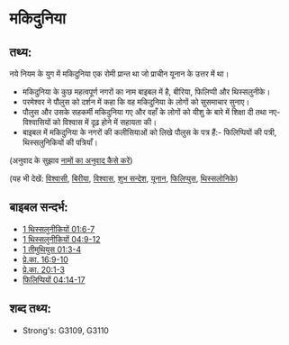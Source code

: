 # मकिदुनिया #

## तथ्य: ##

नये नियम के युग में मकिदुनिया एक रोमी प्रान्त था जो प्राचीन यूनान के उत्तर में था।

* मकिदुनिया के कुछ महत्वपूर्ण नगरों का नाम बाइबल में है, बीरिया, फिलिप्पी और थिस्सलुनीके।
* परमेश्वर ने पौलुस को दर्शन में कहा कि वह मकिदुनिया के लोगों को सुसमाचार सुनाए।
* पौलुस और उसके सहकर्मी मकिदुनिया गए और वहाँ के लोगों को यीशु के बारे में शिक्षा दी तथा नए-विश्वासियों को विश्वास में दृढ़ होने में सहायता की।
* बाइबल में मकिदुनिया के नगरों की कलीसियाओं को लिखे पौलुस के पत्र हैं:- फिलिप्पियों की पत्री, थिस्सलुनिकियों की पत्रियाँ।

(अनुवाद के सुझाव [नामों का अनुवाद कैसे करें](rc://en/ta/man/translate/translate-names))

(यह भी देखें: [विश्वासी](../kt/believer.md), [बिरीया](../names/berea.md), [विश्वास](../kt/faith.md), [शुभ सन्देश](../kt/goodnews.md), [यूनान](../names/greece.md), [फिलिप्पुस](../names/philippi.md), [थिस्सलोनिके](../names/thessalonica.md))

## बाइबल सन्दर्भ: ##

* [1 थिस्सलुनीकियों 01:6-7](rc://en/tn/help/1th/01/06)
* [1 थिस्सलुनीकियों 04:9-12](rc://en/tn/help/1th/04/09)
* [1 तीमुथियुस 01:3-4](rc://en/tn/help/1ti/01/03)
* [प्रे.का. 16:9-10](rc://en/tn/help/act/16/09)
* [प्रे.का. 20:1-3](rc://en/tn/help/act/20/01)
* [फिलिप्पियों 04:14-17](rc://en/tn/help/php/04/14)

## शब्द तथ्य: ##

* Strong's: G3109, G3110
